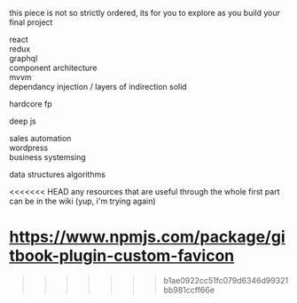 this piece is not so strictly ordered, its for you to explore as you build your final project

react  
redux  
graphql  
component architecture  
mvvm  
dependancy injection / layers of indirection
solid

hardcore fp

deep js

sales automation  
wordpress  
business systemsing  

data structures
algorithms
  

<<<<<<< HEAD
any resources that are useful through the whole first part can be in the wiki (yup, i'm trying again)

https://www.npmjs.com/package/gitbook-plugin-custom-favicon
=======
>>>>>>> b1ae0922cc51fc079d6346d99321bb981ccff66e
